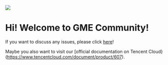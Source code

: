 ![](https://scontent-hkt1-2.xx.fbcdn.net/v/t39.30808-6/297215783_364692372486175_7089745876232422978_n.jpg?_nc_cat=108&ccb=1-7&_nc_sid=730e14&_nc_ohc=2pvFXvgmrJ0AX9Tquni&_nc_ht=scontent-hkt1-2.xx&oh=00_AfDIDHiwyGVl_isQhalcKR8ouftPvqsOh18wbiqLJF3tXQ&oe=641E2C2D)
# Hi! Welcome to GME Community!

If you want to discuss any issues, please click [here](https://github.com/GME-Community/community/discussions)!

Maybe you also want to visit our [official documentation on Tencent Cloud}(https://www.tencentcloud.com/document/product/607).
